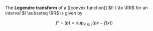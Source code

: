The **Legendre transform** of a [[convex function]] $f: I \to \RR$ for an interval $I \subseteq \RR$ is given by

$$
f\^\star\left(p) = \sup_{x \in I} \left( p x  - f(x)\right)
$$